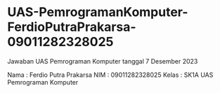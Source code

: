 # UAS-PemrogramanKomputer-FerdioPutraPrakarsa-09011282328025
Jawaban UAS Pemrograman Komputer tanggal 7 Desember 2023

Nama : Ferdio Putra Prakarsa
NIM : 09011282328025
Kelas : SK1A
UAS Pemrograman Komputer
